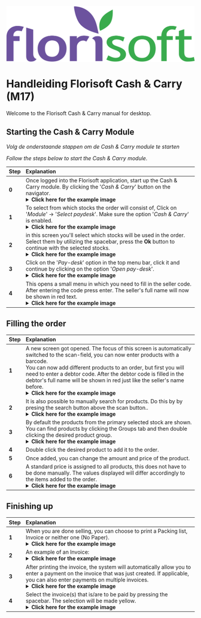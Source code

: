 ﻿<img src="../../fslogo.png">

# Handleiding Florisoft Cash & Carry (M17)

Welcome to the Florisoft Cash & Carry manual for desktop.


##  Starting the Cash & Carry Module

*Volg de onderstaande stappen om de Cash & Carry module te starten*

*Follow the steps below to start the Cash & Carry module.*

|Step|Explanation|
|:--|:--|
|**0**|Once logged into the Florisoft application, start up the Cash & Carry module. By clicking the '*Cash & Carry*' button on the navigator.<details><summary><b>Click here for the example image</b></summary><img src=".Cash &amp; Carry Desktop Manual\media\image2.png"></details>|
|**1**|To select from which stocks the order will consist of, Click on '*Module*' → '*Select paydesk*'. Make sure the option '*Cash & Carry*' is enabled.<details><summary><b>Click here for the example image</b></summary><img src=".Cash &amp; Carry Desktop Manual\media\image3.png"></details>|
|**2**|in this screen you'll select which stocks will be used in the order. Select them by utilizing the spacebar, press the **Ok** button to continue with the selected stocks.<details><summary><b>Click here for the example image</b></summary><img src=".Cash &amp; Carry Desktop Manual\media\image3.png"></details> |
|**3**|Click on the '*Pay-desk*' option in the top menu bar, click it and continue by clicking on the option '*Open pay-desk*'.<details><summary><b>Click here for the example image</b></summary><img src=".Cash &amp; Carry Desktop Manual\media\image3.png"></details>|
|**4**|This opens a small menu in which you need to fill in the seller code. After entering the code press enter. The seller's full name will now be shown in red text. <details><summary><b>Click here for the example image</b></summary><img src=".Cash &amp; Carry Desktop Manual\media\image4.png"></details>|

##  Filling the order

|Step|Explanation|
|:--|:--|
|**1**|A new screen got opened. The focus of this screen is automatically switched to the scan-field, you can now enter products with a barcode.<br>You can now add different products to an order, but first you will need to enter a debtor code. After the debtor code is filled in the debtor's full name will be shown in red just like the seller's name before.<details><summary><b>Click here for the example image</b></summary><img src=".Cash &amp; Carry Desktop Manual\media\image5.png"></details>|
|**2**|It is also possible to manually search for products. Do this by by presing the search button above the scan button..<details><summary><b>Click here for the example image</b></summary><img src=".Cash &amp; Carry Desktop Manual\media\image6.png"></details>|
|**3**|By default the products from the primary selected stock are shown. You can find products by clicking the Groups tab and then double clicking the desired product group.<details><summary><b>Click here for the example image</b></summary><img src=".Cash &amp; Carry Desktop Manual\media\image6.png"></details>|
|**4**|Double click the desired product to add it to the order.| 
|**5**|Once added, you can change the amount and price of the product.|
|**6**|A standard price is assigned to all products, this does not have to be done manually. The values displayed will differ accordingly to the items added to the order.<details><summary><b>Click here for the example image</b></summary><img src=".Cash &amp; Carry Desktop Manual\media\image7.png"></details>|

##  Finishing up

|Step|Explanation|
|:--|:--|
|**1**|When you are done selling, you can choose to print a Packing list, Invoice or neither one (No Paper).<details><summary><b>Click here for the example image</b></summary><img src=".Cash &amp; Carry Desktop Manual\media\image8.png"></details>|
|**2**|An example of an Invoice:<details><summary><b>Click here for the example image</b></summary><img src=".Cash &amp; Carry Desktop Manual\media\image9.png"></details>|
|**3**|After printing the invoice, the system will automatically allow you to enter a payment on the invoice that was just created. If applicable, you can also enter payments on multiple invoices.<details><summary><b>Click here for the example image</b></summary><img src=".Cash &amp; Carry Desktop Manual\media\image10.png"></details>|
|**4**|Select the invoice(s) that is/are to be paid by pressing the spacebar. The selection will be made yellow.<details><summary><b>Click here for the example image</b></summary><img src=".Cash &amp; Carry Desktop Manual\media\image10.png"></details>|
